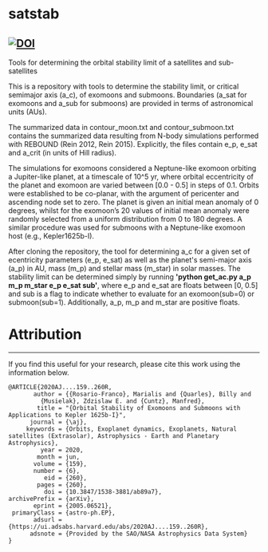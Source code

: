 # satstab
[![DOI](https://zenodo.org/badge/DOI/10.5281/zenodo.3751872.svg)](https://doi.org/10.5281/zenodo.3751872)
--------
Tools for determining the orbital stability limit of a satellites and sub-satellites

This is a repository with tools to determine the stability limit, or critical semimajor axis (a_c), of exomoons and submoons. Boundaries (a_sat for exomoons and a_sub for submoons) are provided in terms of astronomical units (AUs). 

The summarized data in contour_moon.txt and contour_submoon.txt contains the summarized data resulting from N-body simulations performed with REBOUND (Rein 2012, Rein 2015). Explicitly, the files contain e_p, e_sat and a_crit (in units of Hill radius). 

The simulations for exomoons considered a Neptune-like exomoon orbiting a Jupiter-like planet, at a timescale of 10^5 yr, where orbital eccentricity of the planet and exomoon are varied between [0.0 - 0.5] in steps of 0.1. Orbits were established to be co-planar, with the argument of pericenter and ascending node set to zero. The planet is given an initial mean anomaly of 0 degrees, whilst for the exomoon’s 20 values of initial mean anomaly were randomly selected from a uniform distribution from 0 to 180 degrees. A similar procedure was used for submoons with a Neptune-like exomoon host (e.g., Kepler1625b-I). 

After cloning the repository, the tool for determining a_c for a given set of ecentricity parameters (e_p, e_sat) as well as the planet's semi-major axis (a_p) in AU, mass (m_p) and stellar mass (m_star) in solar masses. The stability limit can be determined simply by running **'python get_ac.py a_p m_p m_star e_p e_sat sub'**, where e_p and e_sat are floats between [0, 0.5] and sub is a flag to indicate whether to evaluate for an exomoon(sub=0) or submoon(sub=1). Additionally, a_p, m_p and m_star are positive floats.

# Attribution
--------
If you find this useful for your research, please cite this work using the information below. 

```
@ARTICLE{2020AJ....159..260R,
       author = {{Rosario-Franco}, Marialis and {Quarles}, Billy and
         {Musielak}, Zdzislaw E. and {Cuntz}, Manfred},
        title = "{Orbital Stability of Exomoons and Submoons with Applications to Kepler 1625b-I}",
      journal = {\aj},
     keywords = {Orbits, Exoplanet dynamics, Exoplanets, Natural satellites (Extrasolar), Astrophysics - Earth and Planetary Astrophysics},
         year = 2020,
        month = jun,
       volume = {159},
       number = {6},
          eid = {260},
        pages = {260},
          doi = {10.3847/1538-3881/ab89a7},
archivePrefix = {arXiv},
       eprint = {2005.06521},
 primaryClass = {astro-ph.EP},
       adsurl = {https://ui.adsabs.harvard.edu/abs/2020AJ....159..260R},
      adsnote = {Provided by the SAO/NASA Astrophysics Data System}
}

```
